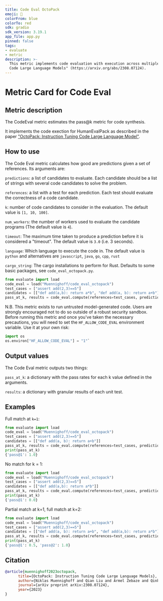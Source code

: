 ```yaml
---
title: Code Eval OctoPack
emoji: 🐙
colorFrom: blue
colorTo: red
sdk: gradio
sdk_version: 3.19.1
app_file: app.py
pinned: false
tags:
- evaluate
- metric
description: >-
  This metric implements code evaluation with execution across multiple languages as used in the paper "OctoPack: Instruction Tuning
  Code Large Language Models" (https://arxiv.org/abs/2308.07124).
---
```


# Metric Card for Code Eval

## Metric description

The CodeEval metric estimates the pass@k metric for code synthesis. 

It implements the code exection for HumanEvalPack as described in the paper ["OctoPack: Instruction Tuning Code Large Language Model"](https://arxiv.org/abs/2308.07124).


## How to use 

The Code Eval metric calculates how good are predictions given a set of references. Its arguments are:

`predictions`: a list of candidates to evaluate. Each candidate should be a list of strings with several code candidates to solve the problem.

`references`: a list with a test for each prediction. Each test should evaluate the correctness of a code candidate.

`k`: number of code candidates to consider in the evaluation. The default value is `[1, 10, 100]`.

`num_workers`: the number of workers used to evaluate the candidate programs (The default value is `4`).

`timeout`: The maximum time taken to produce a prediction before it is considered a "timeout". The default value is `3.0` (i.e. 3 seconds).

`language`: Which language to execute the code in. The default value is `python` and alternatives are `javascript`, `java`, `go`, `cpp`, `rust`

`cargo_string`: The cargo installations to perform for Rust. Defaults to some basic packages, see `code_eval_octopack.py`.

```python
from evaluate import load
code_eval = load("Muennighoff/code_eval_octopack")
test_cases = ["assert add(2,3)==5"]
candidates = [["def add(a,b): return a*b", "def add(a, b): return a+b"]]
pass_at_k, results = code_eval.compute(references=test_cases, predictions=candidates, k=[1, 2], language="python")
```

N.B.
This metric exists to run untrusted model-generated code. Users are strongly encouraged not to do so outside of a robust security sandbox. Before running this metric and once you've taken the necessary precautions, you will need to set the `HF_ALLOW_CODE_EVAL` environment variable. Use it at your own risk:
```python
import os
os.environ["HF_ALLOW_CODE_EVAL"] = "1"` 
```

## Output values

The Code Eval metric outputs two things:

`pass_at_k`: a dictionary with the pass rates for each k value defined in the arguments.

`results`: a dictionary with granular results of each unit test.

## Examples 

Full match at `k=1`:

```python
from evaluate import load
code_eval = load("Muennighoff/code_eval_octopack")
test_cases = ["assert add(2,3)==5"]
candidates = [["def add(a, b): return a+b"]]
pass_at_k, results = code_eval.compute(references=test_cases, predictions=candidates, k=[1], language="python")
print(pass_at_k)
{'pass@1': 1.0}
```

No match for k = 1:

```python
from evaluate import load
code_eval = load("Muennighoff/code_eval_octopack")
test_cases = ["assert add(2,3)==5"]
candidates = [["def add(a,b): return a*b"]]
pass_at_k, results = code_eval.compute(references=test_cases, predictions=candidates, k=[1], language="python")
print(pass_at_k)
{'pass@1': 0.0}
```

Partial match at k=1, full match at k=2:

```python
from evaluate import load
code_eval = load("Muennighoff/code_eval_octopack")
test_cases = ["assert add(2,3)==5"]
candidates = [["def add(a, b): return a+b", "def add(a,b): return a*b"]]
pass_at_k, results = code_eval.compute(references=test_cases, predictions=candidates, k=[1, 2], language="python")
print(pass_at_k)
{'pass@1': 0.5, 'pass@2': 1.0}
```

## Citation

```bibtex
@article{muennighoff2023octopack,
      title={OctoPack: Instruction Tuning Code Large Language Models}, 
      author={Niklas Muennighoff and Qian Liu and Armel Zebaze and Qinkai Zheng and Binyuan Hui and Terry Yue Zhuo and Swayam Singh and Xiangru Tang and Leandro von Werra and Shayne Longpre},
      journal={arXiv preprint arXiv:2308.07124},
      year={2023}
}
```
